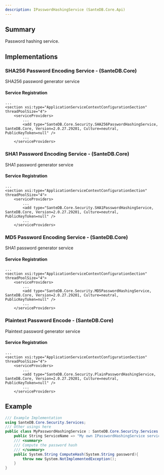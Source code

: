 ```yaml
---
description: IPasswordHashingService (SanteDB.Core.Api)
---
```


## Summary
Password hashing service.

## Implementations


### SHA256 Password Encoding Service - (SanteDB.Core)
SHA256 password generator service

#### Service Registration
```markup
...
<section xsi:type="ApplicationServiceContextConfigurationSection" threadPoolSize="4">
	<serviceProviders>
		...
		<add type="SanteDB.Core.Security.SHA256PasswordHashingService, SanteDB.Core, Version=2.0.27.29201, Culture=neutral, PublicKeyToken=null" />
		...
	</serviceProviders>
```

### SHA1 Password Encoding Service - (SanteDB.Core)
SHA1 password generator service

#### Service Registration
```markup
...
<section xsi:type="ApplicationServiceContextConfigurationSection" threadPoolSize="4">
	<serviceProviders>
		...
		<add type="SanteDB.Core.Security.SHA1PasswordHashingService, SanteDB.Core, Version=2.0.27.29201, Culture=neutral, PublicKeyToken=null" />
		...
	</serviceProviders>
```

### MD5 Password Encoding Service - (SanteDB.Core)
SHA1 password generator service

#### Service Registration
```markup
...
<section xsi:type="ApplicationServiceContextConfigurationSection" threadPoolSize="4">
	<serviceProviders>
		...
		<add type="SanteDB.Core.Security.MD5PasswordHashingService, SanteDB.Core, Version=2.0.27.29201, Culture=neutral, PublicKeyToken=null" />
		...
	</serviceProviders>
```

### Plaintext Password Encode - (SanteDB.Core)
Plaintext password generator service

#### Service Registration
```markup
...
<section xsi:type="ApplicationServiceContextConfigurationSection" threadPoolSize="4">
	<serviceProviders>
		...
		<add type="SanteDB.Core.Security.PlainPasswordHashingService, SanteDB.Core, Version=2.0.27.29201, Culture=neutral, PublicKeyToken=null" />
		...
	</serviceProviders>
```
## Example
```csharp
/// Example Implementation
using SanteDB.Core.Security.Services;
/// Other usings here
public class MyPasswordHashingService : SanteDB.Core.Security.Services.IPasswordHashingService { 
	public String ServiceName => "My own IPasswordHashingService service";
	/// <summary>
	/// Compute the password hash
	/// </summary>
	public System.String ComputeHash(System.String password){
		throw new System.NotImplementedException();
	}
}
```

